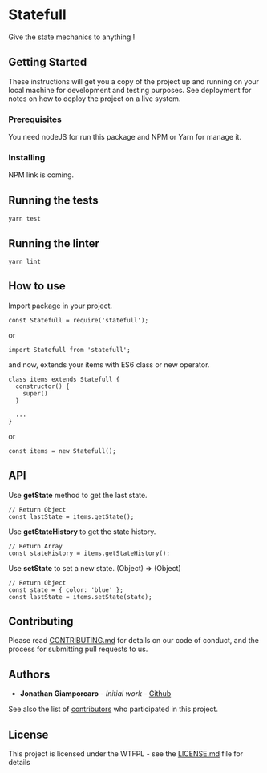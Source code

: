 # Statefull

Give the state mechanics to anything !

## Getting Started

These instructions will get you a copy of the project up and running on your local machine for development and testing purposes. See deployment for notes on how to deploy the project on a live system.

### Prerequisites

You need nodeJS for run this package and NPM or Yarn for manage it.

### Installing

NPM link is coming.

## Running the tests

```
yarn test
```

## Running the linter

```
yarn lint
```

## How to use

Import package in your project.

```
const Statefull = require('statefull');
```

or

```
import Statefull from 'statefull';
```

and now, extends your items with ES6 class or new operator.

```
class items extends Statefull {
  constructor() {
    super()
  }

  ...
}
```
or 

```
const items = new Statefull();
```

## API

Use **getState** method to get the last state.

```
// Return Object
const lastState = items.getState();
```

Use **getStateHistory** to get the state history.

```
// Return Array
const stateHistory = items.getStateHistory();
```

Use **setState** to set a new state. (Object) => (Object)

```
// Return Object
const state = { color: 'blue' };
const lastState = items.setState(state);
```

## Contributing

Please read [CONTRIBUTING.md](https://gist.github.com/jonathangiamp/64db04e6b25cbd2268dd57eef918a1d5) for details on our code of conduct, and the process for submitting pull requests to us.

## Authors

* **Jonathan Giamporcaro** - *Initial work* - [Github](https://github.com/PurpleBooth)

See also the list of [contributors](https://github.com/your/project/contributors) who participated in this project.

## License

This project is licensed under the WTFPL - see the [LICENSE.md](LICENSE.md) file for details